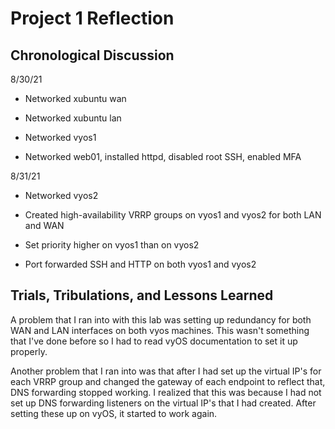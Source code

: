 # Project 1 Reflection

## Chronological Discussion

8/30/21

- Networked xubuntu wan

- Networked xubuntu lan

- Networked vyos1

- Networked web01, installed httpd, disabled root SSH, enabled MFA

8/31/21

- Networked vyos2

- Created high-availability VRRP groups on vyos1 and vyos2 for both LAN and WAN

- Set priority higher on vyos1 than on vyos2

- Port forwarded SSH and HTTP on both vyos1 and vyos2

## Trials, Tribulations, and Lessons Learned

A problem that I ran into with this lab was setting up redundancy for both WAN and LAN interfaces on both vyos machines. This wasn't something that I've done before so I had to read vyOS documentation to set it up properly.

Another problem that I ran into was that after I had set up the virtual IP's for each VRRP group and changed the gateway of each endpoint to reflect that, DNS forwarding stopped working. I realized that this was because I had not set up DNS forwarding listeners on the virtual IP's that I had created. After setting these up on vyOS, it started to work again. 
